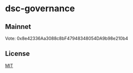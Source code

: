 # dsc-governance

## Mainnet
Vote: 0x8e42336Aa3088c8bF47948348054DA9b98e210b4

## License
[MIT](LICENSE)